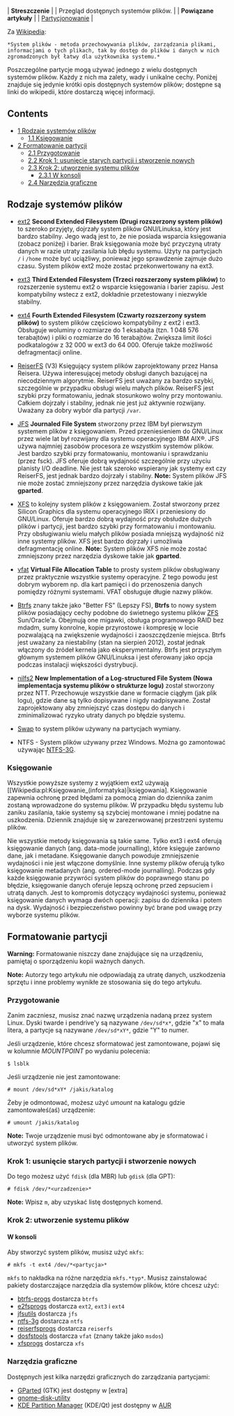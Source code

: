 | **Streszczenie**  |
| Przegląd dostępnych systemów plików. |
| **Powiązane artykuły** |
| [Partycjonowanie](/index.php/Partitioning_(Polski) "Partitioning (Polski)") |

Za [Wikipedia](https://en.wikipedia.org/wiki/pl:System_plik%C3%B3w "wikipedia:pl:System plików"):

	*System plików - metoda przechowywania plików, zarządzania plikami, informacjami o tych plikach, tak by dostęp do plików i danych w nich zgromadzonych był łatwy dla użytkownika systemu.*

Poszczególne partycje mogą używać jednego z wielu dostępnych systemów plików. Każdy z nich ma zalety, wady i unikalne cechy. Poniżej znajduje się jedynie krótki opis dostępnych systemów plików; dostępne są linki do wikipedii, które dostarczą więcej informacji.

## Contents

*   [1 Rodzaje systemów plików](#Rodzaje_system.C3.B3w_plik.C3.B3w)
    *   [1.1 Księgowanie](#Ksi.C4.99gowanie)
*   [2 Formatowanie partycji](#Formatowanie_partycji)
    *   [2.1 Przygotowanie](#Przygotowanie)
    *   [2.2 Krok 1: usunięcie starych partycji i stworzenie nowych](#Krok_1:_usuni.C4.99cie_starych_partycji_i_stworzenie_nowych)
    *   [2.3 Krok 2: utworzenie systemu plików](#Krok_2:_utworzenie_systemu_plik.C3.B3w)
        *   [2.3.1 W konsoli](#W_konsoli)
    *   [2.4 Narzędzia graficzne](#Narz.C4.99dzia_graficzne)

## Rodzaje systemów plików

*   [ext2](https://en.wikipedia.org/wiki/pl:ext2 "wikipedia:pl:ext2") **Second Extended Filesystem (Drugi rozszerzony system plików)** to szeroko przyjęty, dojrzały system plików GNU/Linuksa, który jest bardzo stabilny. Jego wadą jest to, że nie posiada wsparcia księgowania (zobacz poniżej) i barier. Brak księgowania może być przyczyną utraty danych w razie utraty zasilania lub błędu systemu. Użyty na partycjach `/` i `/home` może być uciążliwy, ponieważ jego sprawdzenie zajmuje dużo czasu. System plików ext2 może zostać przekonwertowany na ext3.
*   [ext3](https://en.wikipedia.org/wiki/pl:ext3 "wikipedia:pl:ext3") **Third Extended Filesystem (Trzeci rozszerzony system plików)** to rozszerzenie systemu ext2 o wsparcie księgowania i barier zapisu. Jest kompatybilny wstecz z ext2, dokładnie przetestowany i niezwykle stabilny.
*   [ext4](https://en.wikipedia.org/wiki/pl:ext4 "wikipedia:pl:ext4") **Fourth Extended Filesystem (Czwarty rozszerzony system plików)** to system plików częściowo kompatybilny z ext2 i ext3\. Obsługuje woluminy o rozmiarze do 1 eksabajta (tzn. 1 048 576 terabajtów) i pliki o rozmiarze do 16 terabajtów. Zwiększa limit ilości podkatalogów z 32 000 w ext3 do 64 000\. Oferuje także możliwość defragmentacji online.
*   [ReiserFS](https://en.wikipedia.org/wiki/ReiserFS "wikipedia:ReiserFS") (V3) Księgujący system plików zaprojektowany przez Hansa Reisera. Używa interesującej metody obsługi danych bazującej na niecodziennym algorytmie. ReiserFS jest uważany za bardzo szybki, szczególnie w przypadku obsługi wielu małych plików. ReiserFS jest szybki przy formatowaniu, jednak stosunkowo wolny przy montowaniu. Całkiem dojrzały i stabilny, jednak nie jest już aktywnie rozwijany. Uważany za dobry wybór dla partycji `/var`.
*   [JFS](https://en.wikipedia.org/wiki/pl:JFS "wikipedia:pl:JFS") **Journaled File System** stworzony przez IBM był pierwszym systemem plików z księgowaniem. Przed przeniesieniem do GNU/Linux przez wiele lat był rozwijany dla systemu operacyjnego IBM AIX®. JFS używa najmniej zasobów procesora ze wszystkim systemów plików. Jest bardzo szybki przy formatowaniu, montowaniu i sprawdzaniu (przez fsck). JFS oferuje dobrą wydajność szczególnie przy użyciu planisty I/O deadline. Nie jest tak szeroko wspierany jak systemy ext czy ReiserFS, jest jednak bardzo dojrzały i stabilny.
    **Note:** System plików JFS nie może zostać zmniejszony przez narzędzia dyskowe takie jak **gparted**.

*   [XFS](https://en.wikipedia.org/wiki/pl:XFS "wikipedia:pl:XFS") to kolejny system plików z księgowaniem. Został stworzony przez Silicon Graphics dla systemu operacyjnego IRIX i przeniesiony do GNU/Linux. Oferuje bardzo dobrą wydajność przy obsłudze dużych plików i partycji, jest bardzo szybki przy formatowaniu i montowaniu. Przy obsługiwaniu wielu małych plików posiada mniejszą wydajność niż inne systemy plików. XFS jest bardzo dojrzały i umożliwia defragmentację online.
    **Note:** System plików XFS nie może zostać zmniejszony przez narzędzia dyskowe takie jak **gparted**.

*   [vfat](https://en.wikipedia.org/wiki/vfat "wikipedia:vfat") **Virtual File Allocation Table** to prosty system plików obsługiwany przez praktycznie wszystkie systemy operacyjne. Z tego powodu jest dobrym wyborem np. dla kart pamięci i do przenoszenia danych pomiędzy różnymi systemami. VFAT obsługuje długie nazwy plików.
*   [Btrfs](/index.php?title=Btrfs_(Polski)&action=edit&redlink=1 "Btrfs (Polski) (page does not exist)") znany także jako "Better FS" (Lepszy FS), **Btrfs** to nowy system plików posiadający cechy podobne do świetnego systemu plików [ZFS](https://en.wikipedia.org/wiki/ZFS "wikipedia:ZFS") Sun/Oracle'a. Obejmują one migawki, obsługa programowego RAID bez mdadm, sumy konrolne, kopie przyrostowe i kompresję w locie pozwalającą na zwiększenie wydajności i zaoszczędzenie miejsca. Btrfs jest uważany za niestabilny (stan na sierpień 2012), został jednak włączony do źródeł kernela jako eksperymentalny. Btrfs jest przyszłym głównym systemem plików GNU/Linuksa i jest oferowany jako opcja podczas instalacji większości dystrybucji.
*   [nilfs2](https://en.wikipedia.org/wiki/pl:nilfs2 "wikipedia:pl:nilfs2") **New Implementation of a Log-structured File System (Nowa implementacja systemu plików o strukturze logu)** został stworzony przez NTT. Przechowuje wszystkie dane w formacie ciągłym (jak plik logu), gdzie dane są tylko dopisywane i nigdy nadpisywane. Został zaprojektowany aby zmniejszyć czas dostępu do danych i zminimalizować ryzyko utraty danych po błędzie systemu.
*   [Swap](/index.php?title=Swap_(Polski)&action=edit&redlink=1 "Swap (Polski) (page does not exist)") to system plików używany na partycjach wymiany.
*   NTFS - System plików używany przez Windows. Można go zamontować używając [NTFS-3G](/index.php?title=NTFS-3G_(Polski)&action=edit&redlink=1 "NTFS-3G (Polski) (page does not exist)").

### Księgowanie

Wszystkie powyższe systemy z wyjątkiem ext2 używają [[Wikipedia:pl:Księgowanie_(informatyka)|księgowania]. Księgowanie zapewnia ochronę przed błędami za pomocą zmian do dziennika zanim zostaną wprowadzone do systemu plików. W przypadku błędu systemu lub zaniku zasilania, takie systemy są szybciej montowane i mniej podatne na uszkodzenia. Dziennik znajduje się w zarezerwowanej przestrzeni systemu plików.

Nie wszystkie metody księgowania są takie same. Tylko ext3 i ext4 oferują księgowanie danych (ang. data-mode journalling), które księguje zarówno dane, jak i metadane. Księgowanie danych powoduje zmniejszenie wydajności i nie jest włączone domyślnie. Inne systemy plików oferują tylko księgowanie metadanych (ang. ordered-mode journalling). Podczas gdy każde księgowanie przywróci system plików do poprawnego stanu po błędzie, księgowanie danych oferuje lepszą ochronę przed zepsuciem i utratą danych. Jest to kompromis dotyczący wydajności systemu, ponieważ księgowanie danych wymaga dwóch operacji: zapisu do dziennika i potem na dysk. Wydajność i bezpieczeństwo powinny być brane pod uwagę przy wyborze systemu plików.

## Formatowanie partycji

**Warning:** Formatowanie niszczy dane znajdujące się na urządzeniu, pamiętaj o sporządzeniu kopii ważnych danych.

**Note:** Autorzy tego artykułu nie odpowiadają za utratę danych, uszkodzenia sprzętu i inne problemy wynikłe ze stosowania się do tego artykułu.

### Przygotowanie

Zanim zaczniesz, musisz znać nazwę urządzenia nadaną przez system Linux. Dyski twarde i pendrive'y są nazywane `/dev/sd*x*`, gdzie "x" to mała litera, a partycje są nazywane `/dev/sd*xY*`, gdzie "Y" to numer.

Jeśli urządzenie, które chcesz sformatować jest zamontowane, pojawi się w kolumnie *MOUNTPOINT* po wydaniu polecenia:

```
$ lsblk

```

Jeśli urządzenie nie jest zamontowane:

```
# mount /dev/sd*xY* /jakis/katalog

```

Żeby je odmontować, możesz użyć *umount* na katalogu gdzie zamontowałeś(aś) urządzenie:

```
# umount /jakis/katalog

```

**Note:** Twoje urządzenie musi być odmontowane aby je sformatować i utworzyć system plików.

### Krok 1: usunięcie starych partycji i stworzenie nowych

Do tego możesz użyć `fdisk` (dla MBR) lub `gdisk` (dla GPT):

```
# fdisk /dev/*<urzadzenie>*

```

**Note:** Wpisz `m`, aby uzyskać listę dostępnych komend.

### Krok 2: utworzenie systemu plików

#### W konsoli

Aby stworzyć system plików, musisz użyć `mkfs`:

```
# mkfs -t ext4 /dev/*<partycja>*

```

`mkfs` to nakładka na różne narzędzia `mkfs.*typ*`. Musisz zainstalować pakiety dostarczające narzędzia dla systemów plików, które chcesz użyć:

*   [btrfs-progs](https://www.archlinux.org/packages/?name=btrfs-progs) dostarcza `btrfs`
*   [e2fsprogs](https://www.archlinux.org/packages/?name=e2fsprogs) dostarcza `ext2`, `ext3` i `ext4`
*   [jfsutils](https://www.archlinux.org/packages/?name=jfsutils) dostarcza `jfs`
*   [ntfs-3g](https://www.archlinux.org/packages/?name=ntfs-3g) dostarcza `ntfs`
*   [reiserfsprogs](https://www.archlinux.org/packages/?name=reiserfsprogs) dostarcza `reiserfs`
*   [dosfstools](https://www.archlinux.org/packages/?name=dosfstools) dostarcza `vfat` (znany także jako `msdos`)
*   [xfsprogs](https://www.archlinux.org/packages/?name=xfsprogs) dostarcza `xfs`

### Narzędzia graficzne

Dostępnych jest kilka narzędzi graficznych do zarządzania partycjami:

*   [GParted](http://gparted.sourceforge.net/) (GTK) jest dostępny w [extra]
*   [gnome-disk-utility](https://www.archlinux.org/packages/?name=gnome-disk-utility)
*   [KDE Partition Manager](http://www.kde-apps.org/content/show.php/KDE+Partition+Manager?content=89595) (KDE/Qt) jest dostępny w [AUR](/index.php/AUR_(Polski) "AUR (Polski)")